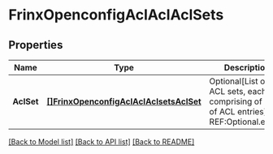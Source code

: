 # FrinxOpenconfigAclAclAclSets

## Properties
Name | Type | Description | Notes
------------ | ------------- | ------------- | -------------
**AclSet** | [**[]FrinxOpenconfigAclAclAclsetsAclSet**](frinx.openconfig.acl.acl.aclsets.AclSet.md) | Optional[List of ACL sets, each comprising of a list of ACL entries] REF:Optional.empty | [optional] [default to null]

[[Back to Model list]](../README.md#documentation-for-models) [[Back to API list]](../README.md#documentation-for-api-endpoints) [[Back to README]](../README.md)


